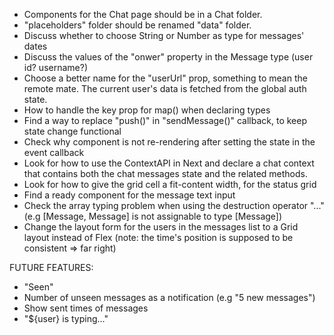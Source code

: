 - Components for the Chat page should be in a Chat folder.
- "placeholders" folder should be renamed "data" folder.
- Discuss whether to choose String or Number as type for messages' dates
- Discuss the values of the "onwer" property in the Message type (user id? username?)
- Choose a better name for the "userUrl" prop, something to mean the remote mate. The current user's data is fetched from the global auth state.
- How to handle the key prop for map() when declaring types
- Find a way to replace "push()" in "sendMessage()" callback, to keep state change functional
- Check why component is not re-rendering after setting the state in the event callback
- Look for how to use the ContextAPI in Next and declare a chat context that contains both the chat messages state and the related methods.
- Look for how to give the grid cell a fit-content width, for the status grid
- Find a ready component for the message text input
- Check the array typing problem when using the destruction operator "..." (e.g [Message, Message] is not assignable to type [Message])
- Change the layout form for the users in the messages list to a Grid layout instead of Flex (note: the time's position is supposed to be consistent => far right)


FUTURE FEATURES:
- "Seen"
- Number of unseen messages as a notification (e.g "5 new messages")
- Show sent times of messages
- "${user} is typing..."